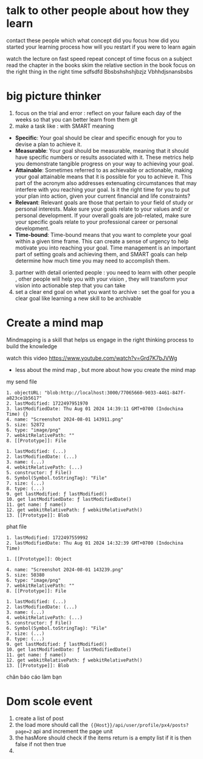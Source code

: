 # talk to other people about how they learn 
contact these people  which 
what concept did you focus 
how did you started your learning process 
how will you restart if you were to learn again  

watch the lecture on fast speed 
repeat concept of time focus on a subject 
read the chapter in the books skim the relative  section in the book   focus on the right thing in the right time 
sdfsdfd
Bbsbshshshjbzjz
Vbhhdjsnansbsbs 
# big picture thinker  
1. focus on the trial and error  : reflect  on your failure each day of the weeks so that you can better learn from them git 
2. make a task like : with SMART  meaning  
- **Specific**: Your goal should be clear and specific enough for you to devise a plan to achieve it.
- **Measurable**: Your goal should be measurable, meaning that it should have specific numbers or results associated with it. These metrics help you demonstrate tangible progress on your way to achieving your goal.
- **Attainable**: Sometimes referred to as achievable or actionable, making your goal attainable means that it is possible for you to achieve it. This part of the acronym also addresses extenuating circumstances that may interfere with you reaching your goal. Is it the right time for you to put your plan into action, given your current financial and life constraints?
- **Relevant**: Relevant goals are those that pertain to your field of study or personal interests. Make sure your goals relate to your values and/ or personal development. If your overall goals are job-related, make sure your specific goals relate to your professional career or personal development.
- **Time-bound**: Time-bound means that you want to complete your goal within a given time frame. This can create a sense of urgency to help motivate you into reaching your goal. Time management is an important part of setting goals and achieving them, and SMART goals can help determine how much time you may need to accomplish them. 
3. partner with detail  oriented people  : you need to learn with other people , other people will help  you with your vision , they will transform your vision into actionable step that you can take 
4. set a clear end goal on what you want to archive :  set the goal  for you a clear goal like learning a new skill to be archivable 

# Create a mind map  
Mindmapping is a skill that helps us engage   in the right thinking process to build the knowledge 

watch this video https://www.youtube.com/watch?v=Grd7K7bJVWg
- less about the mind map ,  but more about how you create the  mind map 




my send file 
```
1. objectURL: "blob:http://localhost:3000/77065660-9033-4461-847f-a823ce1b5617"
2. lastModified: 1722497951970
3. lastModifiedDate: Thu Aug 01 2024 14:39:11 GMT+0700 (Indochina Time) {}
4. name: "Screenshot 2024-08-01 143911.png"
5. size: 52872
6. type: "image/png"
7. webkitRelativePath: ""
8. [[Prototype]]: File

1. lastModified: (...)
2. lastModifiedDate: (...)
3. name: (...)
4. webkitRelativePath: (...)
5. constructor: ƒ File()
6. Symbol(Symbol.toStringTag): "File"
7. size: (...)
8. type: (...)
9. get lastModified: ƒ lastModified()
10. get lastModifiedDate: ƒ lastModifiedDate()
11. get name: ƒ name()
12. get webkitRelativePath: ƒ webkitRelativePath()
13. [[Prototype]]: Blob
```


phat file 
```
1. lastModified: 1722497559992
2. lastModifiedDate: Thu Aug 01 2024 14:32:39 GMT+0700 (Indochina Time)

1. [[Prototype]]: Object

4. name: "Screenshot 2024-08-01 143239.png"
5. size: 50380
6. type: "image/png"
7. webkitRelativePath: ""
8. [[Prototype]]: File

1. lastModified: (...)
2. lastModifiedDate: (...)
3. name: (...)
4. webkitRelativePath: (...)
5. constructor: ƒ File()
6. Symbol(Symbol.toStringTag): "File"
7. size: (...)
8. type: (...)
9. get lastModified: ƒ lastModified()
10. get lastModifiedDate: ƒ lastModifiedDate()
11. get name: ƒ name()
12. get webkitRelativePath: ƒ webkitRelativePath()
13. [[Prototype]]: Blob
```

chăn báo cáo   làm bạn 


# Dom scole event   
1. create  a list of post 
2. the load more should call the`  {{Host}}/api/user/profile/px4/posts?page=2 ` api and increment the   page unit  
3. the hasMore  should  check if the items return is a  empty   list  if   it is then false if not then true 
4. 